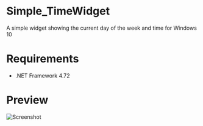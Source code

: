 # Simple_TimeWidget
A simple widget showing the current day of the week and time for Windows 10
# Requirements
- .NET Framework 4.72
# Preview
![Screenshot](https://github.com/SKeyDevLol/Simple_TimeWidget/raw/main/image.png)
